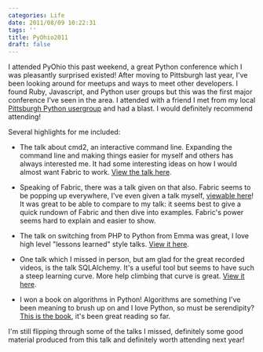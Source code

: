 ```yaml
---
categories: Life
date: 2011/08/09 10:22:31
tags: ''
title: PyOhio2011
draft: false
---
```


I attended PyOhio this past weekend, a great Python conference which I was
pleasantly surprised existed! After moving to Pittsburgh last year, I've been
looking around for meetups and ways to meet other developers. I found Ruby,
Javascript, and Python user groups but this was the first major conference I've
seen in the area. I attended with a friend I met from my local [Pittsburgh
Python usergroup][1] and had a blast. I would definitely recommend attending!

Several highlights for me included:

* The talk about cmd2, an interactive command line. Expanding the command line
  and making things easier for myself and others has always interested me. It
  had some interesting ideas on how I would almost want Fabric to work.
  [View the talk here][2].

* Speaking of Fabric, there was a talk given on that also. Fabric seems to be
  popping up everywhere, I've even given a talk myself, [viewable here][3]! It
  was great to be able to compare to my talk: it seems best to give a quick
  rundown of Fabric and then dive into examples. Fabric's power seems hard to
  explain and easier to show.

* The talk on switching from PHP to Python from Emma was great, I love high
  level "lessons learned" style talks. [View it here][4].

* One talk which I missed in person, but am glad for the great recorded videos,
  is the talk SQLAlchemy. It's a useful tool but seems to have such a steep
  learning curve. More help climbing that curve is great. [View it here][5].

* I won a book on algorithms in Python! Algorithms are something I've been
  meaning to brush up on and I love Python, so must be serendipity?
  [This is the book][6], it's been great reading so far.

I'm still flipping through some of the talks I missed, definitely some good
material produced from this talk and definitely worth attending next year!


[1]: http://twitter.com/#!/pghpy "Pittsburgh Python Usergroup"
[2]: http://python.mirocommunity.org/video/4378/pyohio-2011-interactive-comman
[3]: /2011/06/22/fabric-for-python-automation
[4]: http://ontwik.com/python/php-to-python-with-no-regrets/
[5]: http://python.mirocommunity.org/video/4392/pyohio-2011-sqlalchemy-tutoria
[6]: https://www.amazon.com/dp/1430232374/ref=as_li_ss_til?tag=asktherelic-20&camp=213381&creative=390973&linkCode=as4&creativeASIN=1430232374&adid=1JWVPAFHPE3SK2M7MXMQ& "Python Algorithms"
